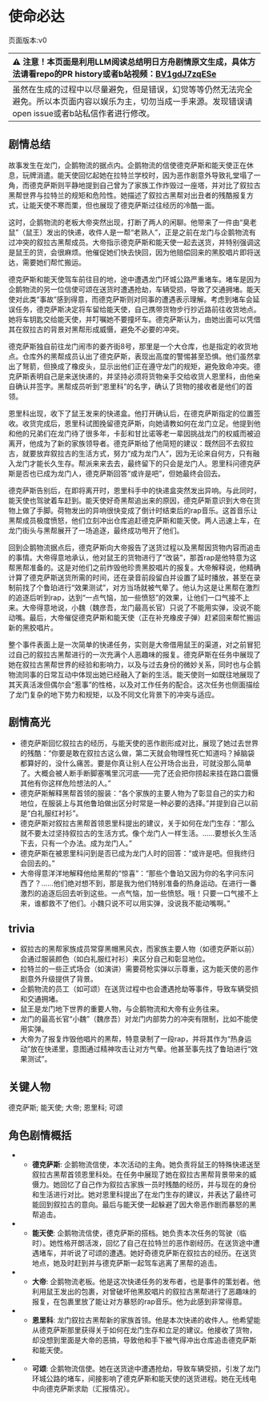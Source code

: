 # 使命必达
页面版本:v0
 

| :warning: 注意！本页面是利用LLM阅读总结明日方舟剧情原文生成，具体方法请看repo的PR history或者b站视频：[BV1gdJ7zqESe](https://www.bilibili.com/video/BV1gdJ7zqESe/)         |
|:----------------------------|
| 虽然在生成的过程中以尽量避免，但是错误，幻觉等等仍然无法完全避免。所以本页面内容以娱乐为主，切勿当成一手来源。发现错误请open issue或者b站私信作者进行修改。|



## 剧情总结
故事发生在龙门，企鹅物流的据点内。企鹅物流的信使德克萨斯和能天使正在休息，玩牌消遣。能天使回忆起她在拉特兰学校时，因为恶作剧意外导致礼堂塌了一角，而德克萨斯则平静地提到自己曾为了家族工作炸毁过一座塔，并对比了叙拉古黑帮世界与拉特兰的规矩和危险性。她描述了叙拉古黑帮对出丑者的残酷报复方式，让能天使不寒而栗，但也展现了德克萨斯过往经历的冷酷一面。

这时，企鹅物流的老板大帝突然出现，打断了两人的闲聊。他带来了一件由“臭老鼠”（鼠王）发出的快递，收件人是一帮“老熟人”，正是之前在龙门与企鹅物流有过冲突的叙拉古黑帮成员。大帝指示德克萨斯和能天使一起去送货，并特别强调这是鼠王的货，会很麻烦。他催促她们快去快回，因为他赔偿回来的黑胶唱片即将送达，需要她们帮忙搬运。

德克萨斯和能天使驾车前往目的地，途中遭遇龙门环城公路严重堵车。堵车是因为企鹅物流的另一位信使可颂在送货时遭遇抢劫，车辆受损，导致了交通拥堵。能天使对此类“事故”感到得意，而德克萨斯则对同事的遭遇表示理解。考虑到堵车会延误任务，德克萨斯决定将车留给能天使，自己携带货物步行抄近路前往收货地点。她将车钥匙交给能天使，并叮嘱她不要撞坏车。德克萨斯认为，由她出面可以凭借其在叙拉古的背景对黑帮形成威慑，避免不必要的冲突。

德克萨斯独自前往龙门闹市的姜齐街8号，那里是一个大仓库，也是指定的收货地点。仓库外的黑帮成员认出了德克萨斯，表现出高度的警惕甚至恐惧。他们虽然拿出了弩箭，但换成了橡皮头，显示出他们正在遵守龙门的规矩，避免致命冲突。德克萨斯表明自己是来送快递的，并坚持必须将货物亲手交给收货人恩里科，由他亲自确认并签字。黑帮成员听到“恩里科”的名字，确认了货物的接收者是他们的首领。

恩里科出现，收下了鼠王发来的快递盒。他打开确认后，在德克萨斯指定的位置签收。收货完成后，恩里科试图挽留德克萨斯，向她请教如何在龙门立足。他提到他和他的兄弟们在龙门待了很多年，卡彭和甘比诺等老一辈因挑战龙门的权威而被迫离开，他成为了新的家族领导者。德克萨斯给了他简短的建议：既然回不去叙拉古，就要放弃叙拉古的生活方式，努力“成为龙门人”，因为无论来自何方，只有融入龙门才能长久生存。帮派来来去去，最终留下的只会是龙门人。恩里科问德克萨斯是否也已成为龙门人，德克萨斯回答“或许是吧”，但她最终会回去。

德克萨斯告别后，在即将离开时，恩里科手中的快递盒突然发出异响。与此同时，能天使也驾驶着车赶到。能天使好奇黑帮追出来的原因，德克萨斯意识到大帝在货物上做了手脚。荷物发出的异响很快变成了倒计时结束后的rap音乐。这首音乐让黑帮成员极度愤怒，他们立刻冲出仓库追赶德克萨斯和能天使。两人迅速上车，在龙门街头与黑帮展开了一场追逐，最终成功甩开了他们。

回到企鹅物流据点后，德克萨斯向大帝报告了送货过程以及黑帮因货物内容而追击的事情。大帝得意地承认，他对鼠王的货物进行了“改装”，那首rap是他特意为这帮黑帮准备的。这是对他们之前炸毁他珍贵黑胶唱片的报复。大帝解释说，他精确计算了德克萨斯送货所需的时间，还在录音前段留白并设置了延时播放，甚至在录制前找了个鲁珀进行“效果测试”，对方当场就被气晕了。他认为这是让黑帮在激烈的追逐后听到rap，达到“一点气恼，加一些愤怒”的效果，让他们一口气接不上来。大帝得意地说，小魏（魏彦吾，龙门最高长官）只说了不能用实弹，没说不能动嘴。最后，大帝催促德克萨斯和能天使（正在补充橡皮子弹）赶紧回来帮忙搬运新的黑胶唱片。

整个事件表面上是一次简单的快递任务，实则是大帝借用鼠王的渠道，对之前冒犯过自己的叙拉古黑帮进行的一次充满个人恶趣味的报复。德克萨斯在任务中展现了她在叙拉古黑帮世界的经验和影响力，以及与过去身份的微妙关系，同时也与企鹅物流同事的日常互动中体现出她已经融入了新的生活。能天使则一如既往地展现了其天真活泼但偶尔会“惹事”的性格，以及对工作任务的配合。这次任务也侧面描绘了龙门复杂的地下势力和规矩，以及不同文化背景下的冲突与适应。
## 剧情高光
*   德克萨斯回忆叙拉古的经历，与能天使的恶作剧形成对比，展现了她过去世界的残酷：“你要是敢在叙拉古这么做，第二天就会物理性死亡知道吗？掉脑袋都算好的，没什么痛苦。要是你真让别人在公开场合出丑，可就没那么简单了。大概会被人断手断脚塞嘴里沉河底——完了还会把你捞起来挂在路口震慑其他有你这样危险想法的人。”
*   德克萨斯解释黑帮首领的服装：“各个家族的主要人物为了彰显自己的实力和地位，在服装上与其他鲁珀做出区分时常是一种必要的选择。”并提到自己以前是“白礼服红衬衫”。
*   德克萨斯对叙拉古黑帮首领恩里科提出的建议，关于如何在龙门生存：“那么就不要太过坚持叙拉古的生活方式。像个龙门人一样生活。......要想长久生活下去，只有一个办法。成为龙门人。”
*   德克萨斯在被恩里科问到是否已成为龙门人时的回答：“或许是吧。但我终归会回去的。”
*   大帝得意洋洋地解释他给黑帮的“惊喜”：“那些个鲁珀又因为你的名字问东问西了？......他们绝对想不到，那是我为他们特别准备的热身运动。在进行一番激烈的追逐后回去听到这些。一点气恼，加一些愤怒。哦！只要一口气接不上来，谁都救不了他们。小魏只说不可以用实弹，没说我不能动嘴啊。”
## trivia
*   叙拉古的黑帮家族成员常穿黑帽黑风衣，而家族主要人物（如德克萨斯以前）会通过服装颜色（如白礼服红衬衫）来区分自己和彰显地位。
*   拉特兰的一些正式场合（如演讲）需要荷枪实弹以示尊重，这为能天使的恶作剧意外升级提供了背景。
*   企鹅物流的员工（如可颂）在送货过程中也会遭遇抢劫等事件，导致车辆受损和交通拥堵。
*   鼠王是龙门地下世界的重要人物，与企鹅物流和大帝有业务往来。
*   龙门的最高长官“小魏”（魏彦吾）对龙门内部势力的冲突有限制，比如不能使用实弹。
*   大帝为了报复炸毁他唱片的黑帮，特意录制了一段rap，并将其作为“热身运动”放在快递里，意图通过精神攻击让对方气晕。他甚至事先找了鲁珀进行“效果测试”。
## 关键人物
德克萨斯; 能天使; 大帝; 恩里科; 可颂
## 角色剧情概括
-   *   **德克萨斯**: 企鹅物流信使，本次活动的主角。她负责将鼠王的特殊快递送至叙拉古黑帮首领恩里科处。在任务中展现了她在叙拉古黑帮背景带来的威慑力。她回忆了自己作为叙拉古家族一员时残酷的经历，并与现在的身份和生活进行对比。她对恩里科提出了在龙门生存的建议，并表达了最终可能回到叙拉古的意向。最后与能天使一起躲避了因大帝恶作剧而暴怒的黑帮追击。
-   *   **能天使**: 企鹅物流信使，德克萨斯的搭档。她负责本次任务的驾驶（临时）。她性格开朗活泼，回忆了自己在拉特兰的恶作剧经历。在送货途中遭遇堵车，并听说了可颂的遭遇。她好奇德克萨斯在叙拉古的经历。在送货地点，她及时赶到并与德克萨斯一起驾车逃离了黑帮的追击。
-   *   **大帝**: 企鹅物流老板。他是这次快递任务的发布者，也是事件的策划者。他利用鼠王发出的包裹，对曾破坏他黑胶唱片的叙拉古黑帮进行了恶趣味的报复，在包裹里放了能让对方暴怒的rap音乐。他为此感到非常得意。
-   *   **恩里科**: 龙门叙拉古黑帮新的家族首领。他是本次快递的收件人。他希望能从德克萨斯那里获得关于如何在龙门生存和立足的建议。他接收了货物，却没想到里面是大帝的恶搞，导致他和手下被气得冲出仓库追击德克萨斯和能天使。
-   *   **可颂**: 企鹅物流信使。她在送货途中遭遇抢劫，导致车辆受损，引发了龙门环城公路的堵车，间接影响了德克萨斯和能天使的送货进程。她在无线电中向德克萨斯求助（汇报情况）。
